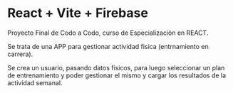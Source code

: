 # React + Vite + Firebase

Proyecto Final de Codo a Codo, curso de Especialización en REACT.

Se trata de una APP para gestionar actividad fisica (entrnamiento en carrera).

Se crea un usuario, pasando datos fisicos, para luego seleccionar un plan de entrenamiento y poder gestionar el mismo y cargar los resultados de la actividad semanal.